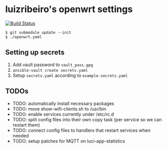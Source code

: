# luizribeiro's openwrt settings

[![Build Status](https://travis-ci.com/luizribeiro/ansible-openwrt.svg?branch=master)](https://travis-ci.com/luizribeiro/ansible-openwrt)

```
$ git submodule update --init
$ ./openwrt.yaml
```

## Setting up secrets

1. Add vault password to `vault_pass.gpg`
2. `ansible-vault create secrets.yaml`
3. Setup `secrets.yaml` according to `example-secrets.yaml`

## TODOs

* TODO: automatically install necessary packages
* TODO: move show-wifi-clients.sh to /usr/bin
* TODO: enable services currently under /etc/rc.d
* TODO: split config files into their own copy task (per service so we can restart them)
* TODO: connect config files to handlers that restart services when needed
* TODO: setup patches for MQTT on luci-app-statistics
